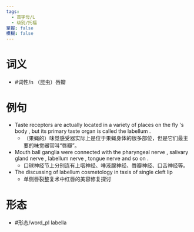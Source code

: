 ```yaml
---
tags:
  - 首字母/L
  - 级别/托福
掌握: false
模糊: false
---
```

# 词义
- #词性/n  （昆虫）唇瓣
# 例句
- Taste receptors are actually located in a variety of places on the fly 's body , but its primary taste organ is called the labellum .
	- （果蝇的）味觉感受器实际上是位于果蝇身体的很多部位，但是它们最主要的味觉器官叫“唇瓣”。
- Mouth ball ganglia were connected with the pharyngeal nerve , salivary gland nerve , labellum nerve , tongue nerve and so on .
	- 口球神经节上分别连有上咽神经、唾液腺神经、唇瓣神经、口舌神经等。
- The discussing of labellum cosmetology in taxis of single cleft lip
	- 单侧唇裂整复术中红唇的美容修复探讨
# 形态
- #形态/word_pl labella
